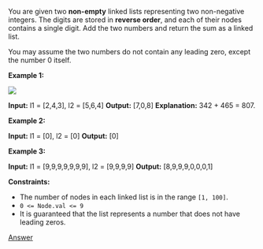 You are given two **non-empty** linked lists representing two non-negative integers. The digits are stored in **reverse order**, and each of their nodes contains a single digit. Add the two numbers and return the sum as a linked list.

You may assume the two numbers do not contain any leading zero, except the number 0 itself.

**Example 1:**

 ![](https://assets.leetcode.com/uploads/2020/10/02/addtwonumber1.jpg)

**Input:** l1 = \[2,4,3\], l2 = \[5,6,4\]
**Output:** \[7,0,8\]
**Explanation:** 342 + 465 = 807.

**Example 2:**

**Input:** l1 = \[0\], l2 = \[0\]
**Output:** \[0\]

**Example 3:**

**Input:** l1 = \[9,9,9,9,9,9,9\], l2 = \[9,9,9,9\]
**Output:** \[8,9,9,9,0,0,0,1\]

**Constraints:**

* The number of nodes in each linked list is in the range `[1, 100]`.
* `0 <= Node.val <= 9`
* It is guaranteed that the list represents a number that does not have leading zeros.


[Answer](https://pythontutor.com/visualize.html#code=%23%20Definition%20for%20singly-linked%20list.%0Aclass%20ListNode%3A%0A%20%20%20%20def%20__init__%28self,%20val%3D0,%20next%3DNone%29%3A%0A%20%20%20%20%20%20%20%20self.val%20%3D%20val%0A%20%20%20%20%20%20%20%20self.next%20%3D%20next%0A%0A%20%20%20%20def%20__str__%28self%29%3A%0A%20%20%20%20%20%20%20%20return%20f'val%3A%7Bself.val%7D,next%3A%7Bself.next%7D'%0A%0A%0Aclass%20Solution%3A%0A%20%20%20%20def%20addTwoNumbers%28self,%20l1,%20l2%29%3A%0A%20%20%20%20%20%20%20%20carry%20%3D%200%0A%20%20%20%20%20%20%20%20head%20%3D%20ListNode%28%29%20%23%20starting%20node%0A%20%20%20%20%20%20%20%20curr%20%3D%20head%20%23%20store%20head%20ass%20current%0A%0A%20%20%20%20%20%20%20%20while%20l1%20or%20l2%20or%20carry%3A%20%23%20while%20run%20till%20l1,%20l2%20or%20carry%20not%20have%20truth%20value%0A%20%20%20%20%20%20%20%20%20%20%20%20first%20%3D%200%0A%20%20%20%20%20%20%20%20%20%20%20%20second%20%3D%200%0A%20%20%20%20%20%20%20%20%20%20%20%20if%20l1%3A%20%20%20%20%0A%20%20%20%20%20%20%20%20%20%20%20%20%20%20%20%20first%20%3D%20l1.val%20%23%20assign%20node%20value%0A%20%20%20%20%20%20%20%20%20%20%20%20%20%20%20%20l1%20%3D%20l1.next%20%23%20move%20to%20next%20node%20after%20grabbing%20value%20%0A%20%20%20%20%20%20%20%20%20%20%20%20if%20l2%3A%0A%20%20%20%20%20%20%20%20%20%20%20%20%20%20%20%20second%20%3D%20l2.val%20%23%20assign%20node%20value%0A%20%20%20%20%20%20%20%20%20%20%20%20%20%20%20%20l2%20%3D%20l2.next%20%23%20move%20to%20next%20node%20after%20grabbing%20value%0A%0A%20%20%20%20%20%20%20%20%20%20%20%20val%20%3D%20carry%20%2B%20first%20%2B%20second%20%23%20sum%20of%20carry%20and%20value%0A%20%20%20%20%20%20%20%20%20%20%20%20%0A%20%20%20%20%20%20%20%20%20%20%20%20carry%20%3D%20val%20//%2010%20%23%20get%20carry%20%0A%20%20%20%20%20%20%20%20%20%20%20%20val%20%3D%20val%20%25%2010%20%23%20get%20left%20value%20%0A%20%20%20%20%20%20%20%20%20%20%20%20%0A%20%20%20%20%20%20%20%20%20%20%20%20%23%20storing%20val%20in%20link-list%0A%20%20%20%20%20%20%20%20%20%20%20%20curr.next%20%3D%20ListNode%28val%29%0A%20%20%20%20%20%20%20%20%20%20%20%20curr%20%3D%20curr.next%20%23%0A%20%20%20%20%20%20%20%20return%20head.next%0A%0A%23%20uncomment%20following%20code%20for%20testing%0A%0Adef%20prepare_input%28l%29%3A%0A%20%20%20%20head%20%3D%20ListNode%28l%5B0%5D%29%0A%20%20%20%20first%20%3D%20head%0A%20%20%20%20for%20i%20in%20l%5B1%3A%5D%3A%0A%20%20%20%20%20%20%20%20node%20%3D%20ListNode%28i%29%0A%20%20%20%20%20%20%20%20first.next%20%3D%20node%0A%20%20%20%20%20%20%20%20first%20%3D%20node%0A%20%20%20%20return%20head%0A%20%20%20%20%0Al1%20%3D%20prepare_input%28%5B2,4,3%5D%29%0Al2%20%3D%20prepare_input%28%5B5,6,4%5D%29%0Aoutput%20%3D%20Solution%28%29.addTwoNumbers%28l1,%20l2%29%0A%0Awhile%20output%3A%0A%20%20%20%20print%28output.val,%20'-------'%29%0A%20%20%20%20output%20%3D%20output.next&cumulative=false&heapPrimitives=nevernest&mode=edit&origin=opt-frontend.js&py=3&rawInputLstJSON=%5B%5D&textReferences=false)

